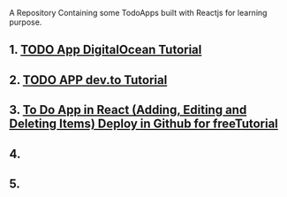 A Repository Containing some TodoApps built with Reactjs for learning purpose.

## 1. [TODO App DigitalOcean Tutorial](https://www.digitalocean.com/community/tutorials/how-to-build-a-react-to-do-app-with-react-hooks)

## 2. [TODO APP dev.to Tutorial](https://dev.to/sm03lebr00t/react-todo-tutorial-part-1-1h7)

## 3. [To Do App in React (Adding, Editing and Deleting Items) Deploy in Github for freeTutorial](https://www.youtube.com/watch?v=N8kYlimhuLw)

## 4. []()

## 5. []()